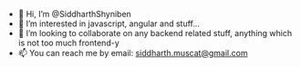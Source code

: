 - 👋 Hi, I’m @SiddharthShyniben
- 👀 I’m interested in javascript, angular and stuff... 
- 💞️ I’m looking to collaborate on any backend related stuff, anything which is not too much frontend-y
- 📫 You can reach me by email: siddharth.muscat@gmail.com

<!---
SiddharthShyniben/SiddharthShyniben is a ✨ special ✨ repository because its `README.md` (this file) appears on your GitHub profile.
You can click the Preview link to take a look at your changes.
--->
